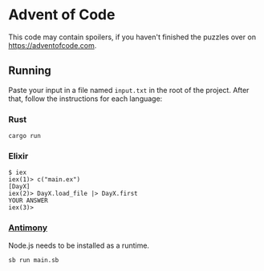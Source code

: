 # Advent of Code

This code may contain spoilers, if you haven't finished the puzzles over on
https://adventofcode.com.

## Running

Paste your input in a file named `input.txt` in the root of the project. After
that, follow the instructions for each language:

### Rust

```
cargo run
```

### Elixir

```
$ iex
iex(1)> c("main.ex")
[DayX]
iex(2)> DayX.load_file |> DayX.first
YOUR ANSWER
iex(3)>
```

### [Antimony](https://github.com/antimony-lang/antimony)

Node.js needs to be installed as a runtime.

```sh
sb run main.sb
```
